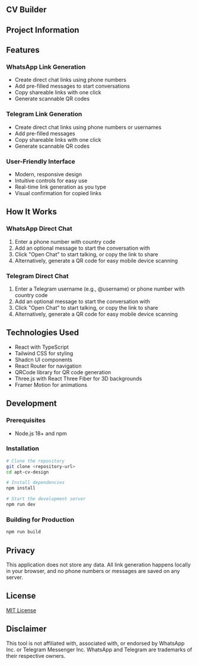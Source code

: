 

## CV Builder


## Project Information


## Features

### WhatsApp Link Generation
- Create direct chat links using phone numbers
- Add pre-filled messages to start conversations
- Copy shareable links with one click
- Generate scannable QR codes

### Telegram Link Generation
- Create direct chat links using phone numbers or usernames
- Add pre-filled messages
- Copy shareable links with one click
- Generate scannable QR codes

### User-Friendly Interface
- Modern, responsive design
- Intuitive controls for easy use
- Real-time link generation as you type
- Visual confirmation for copied links

## How It Works

### WhatsApp Direct Chat
1. Enter a phone number with country code
2. Add an optional message to start the conversation with
3. Click "Open Chat" to start talking, or copy the link to share
4. Alternatively, generate a QR code for easy mobile device scanning

### Telegram Direct Chat
1. Enter a Telegram username (e.g., @username) or phone number with country code
2. Add an optional message to start the conversation with
3. Click "Open Chat" to start talking, or copy the link to share
4. Alternatively, generate a QR code for easy mobile device scanning

## Technologies Used
- React with TypeScript
- Tailwind CSS for styling
- Shadcn UI components
- React Router for navigation
- QRCode library for QR code generation
- Three.js with React Three Fiber for 3D backgrounds
- Framer Motion for animations

## Development

### Prerequisites
- Node.js 18+ and npm

### Installation
```sh
# Clone the repository
git clone <repository-url>
cd apt-cv-design

# Install dependencies
npm install

# Start the development server
npm run dev
```

### Building for Production
```sh
npm run build
```

## Privacy
This application does not store any data. All link generation happens locally in your browser, and no phone numbers or messages are saved on any server.


## License

[MIT License](LICENSE)

## Disclaimer

This tool is not affiliated with, associated with, or endorsed by WhatsApp Inc. or Telegram Messenger Inc. WhatsApp and Telegram are trademarks of their respective owners.


